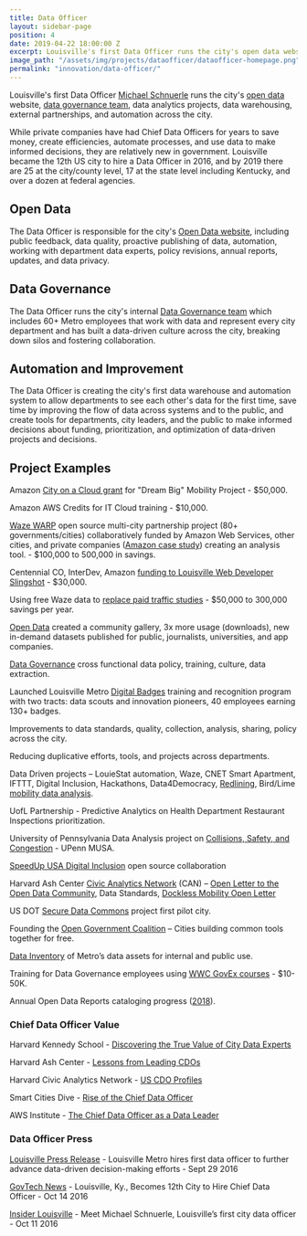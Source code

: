 ```yaml
---
title: Data Officer
layout: sidebar-page
position: 4
date: 2019-04-22 18:00:00 Z
excerpt: Louisville's first Data Officer runs the city's open data website, data governance team, data analytics projects, data warehousing, external partnerships, and automation across the city. 
image_path: "/assets/img/projects/dataofficer/dataofficer-homepage.png"
permalink: "innovation/data-officer/"
---
```


Louisville's first Data Officer [Michael Schnuerle](https://twitter.com/LouDataOfficer) runs the city's [open data](/innovation/open-data/) website, [data governance team](/innovation/data-governance/), data analytics projects, data warehousing, external partnerships, and automation across the city. 

While private companies have had Chief Data Officers for years to save money, create efficiencies, automate processes, and use data to make informed decisions, they are relatively new in government.  Louisville became the 12th US city to hire a Data Officer in 2016, and by 2019 there are 25 at the city/county level, 17 at the state level including Kentucky, and over a dozen at federal agencies.  

## Open Data

The Data Officer is responsible for the city's [Open Data website](/innovation/open-data/), including public feedback, data quality, proactive publishing of data, automation, working with department data experts, policy revisions, annual reports, updates, and data privacy. 

## Data Governance

The Data Officer runs the city's internal [Data Governance team](/innovation/data-governance/) which includes 60+ Metro employees that work with data and represent every city department and has built a data-driven culture across the city, breaking down silos and fostering collaboration.

## Automation and Improvement

The Data Officer is creating the city's first data warehouse and automation system to allow departments to see each other's data for the first time, save time by improving the flow of data across systems and to the public, and create tools for departments, city leaders, and the public to make informed decisions about funding, prioritization, and optimization of data-driven projects and decisions.


## Project Examples

Amazon [City on a Cloud grant](https://aws.amazon.com/stateandlocal/cityonacloud/2017winners/) for "Dream Big" Mobility Project - $50,000.

Amazon AWS Credits for IT Cloud training - $10,000.

[Waze WARP](https://github.com/LouisvilleMetro/WazeCCPProcessor) open source multi-city partnership project (80+ governments/cities) collaboratively funded by Amazon Web Services, other cities, and private companies ([Amazon case study](https://aws.amazon.com/blogs/publicsector/city-of-louisville-builds-a-traffic-analysis-model-using-open-data-and-machine-learning/)) creating an analysis tool. - $100,000 to 500,000 in savings.

Centennial CO, InterDev, Amazon [funding to Louisville Web Developer Slingshot](https://github.com/LouisvilleMetro/WazeCCPProcessor/wiki) - $30,000.

Using free Waze data to [replace paid traffic studies](https://medium.com/louisville-metro-opi2/how-we-do-free-traffic-studies-with-waze-data-and-how-you-can-too-a550b0728f65) - $50,000 to 300,000 savings per year.

[Open Data](http://data.louisvilleky.gov) created a community gallery, 3x more usage (downloads), new in-demand datasets published for public, journalists, universities, and app companies.

[Data Governance](/innovation/data-governance/) cross functional data policy, training, culture, data extraction.

Launched Louisville Metro [Digital Badges](https://louisvilleky.gov/government/performance-improvement-innovation/louisville-metro-badges) training and recognition program with two tracts: data scouts and innovation pioneers, 40 employees earning 130+ badges.

Improvements to data standards, quality, collection, analysis, sharing, policy across the city.

Reducing duplicative efforts, tools, and projects across departments.

Data Driven projects – LouieStat automation, Waze, CNET Smart Apartment, IFTTT, Digital Inclusion, Hackathons, Data4Democracy, [Redlining](https://datasmart.ash.harvard.edu/news/article/map-of-the-month-redlining-louisville-1062), Bird/Lime [mobility data analysis](https://data.louisvilleky.gov/dataset/dockless-vehicles).

UofL Partnership - Predictive Analytics on Health Department Restaurant Inspections prioritization. 

University of Pennsylvania Data Analysis project on [Collisions, Safety, and Congestion](https://insiderlouisville.com/government/infrastructure/a-new-data-project-aims-to-predict-louisville-traffic-collisions/) - UPenn MUSA. 

[SpeedUp USA Digital Inclusion](https://medium.com/louisville-metro-opi2/the-pathway-forward-for-mapping-broadband-speeds-in-america-da7df35320c2) open source collaboration

Harvard Ash Center [Civic Analytics Network](https://datasmart.ash.harvard.edu/civic-analytics-network) (CAN) – [Open Letter to the Open Data Community](https://datasmart.ash.harvard.edu/news/article/an-open-letter-to-the-open-data-community-988), Data Standards, [Dockless Mobility Open Letter](https://datasmart.ash.harvard.edu/news/article/civic-analytics-network-dockless-mobility-open-letter)

US DOT [Secure Data Commons](https://its.dot.gov/data/secure/) project first pilot city.

Founding the [Open Government Coalition](https://www.govintheopen.com/) – Cities building common tools together for free.

[Data Inventory](https://data.louisvilleky.gov/inventory) of Metro’s data assets for internal and public use.

Training for Data Governance employees using [WWC GovEx courses](http://courses.govex.academy/catalog) - $10-50K.

Annual Open Data Reports cataloging progress ([2018](https://medium.com/louisville-metro-opi2/louisville-annual-open-data-report-2018-314c958dfe52)).


### Chief Data Officer Value

Harvard Kennedy School - [Discovering the True Value of City Data Experts](https://datasmart.ash.harvard.edu/news/article/discovering-the-true-value-of-data-experts-who-are-showing-cities-the-money)

Harvard Ash Center - [Lessons from Leading CDOs](https://datasmart.ash.harvard.edu/news/article/lessons-from-leading-cdos-966)

Harvard Civic Analytics Network - [US CDO Profiles](https://datasmart.ash.harvard.edu/news/article/data-leadership-at-the-executive-level-761)

Smart Cities Dive - [Rise of the Chief Data Officer](https://www.smartcitiesdive.com/news/rise-of-the-chief-data-officer-cities-learn-to-crunch-the-numbers/521999/)

AWS Institute - [The Chief Data Officer as a Data Leader](https://aws.amazon.com/blogs/publicsector/the-rise-of-the-chief-data-officer-as-a-data-leader/)

### Data Officer Press

[Louisville Press Release](https://louisvilleky.gov/news/louisville-metro-hires-first-data-officer-further-advance-data-driven-decision-making-efforts) - Louisville Metro hires first data officer to further advance data-driven decision-making efforts - Sept 29 2016

[GovTech News](https://www.govtech.com/people/Louisville-Ky-Becomes-12th-City-to-Hire-Chief-Data-Officer.html) - Louisville, Ky., Becomes 12th City to Hire Chief Data Officer - Oct 14 2016

[Insider Louisville](https://insiderlouisville.com/government/meet-michael-schnuerle-louisvilles-first-city-data-officer/) - Meet Michael Schnuerle, Louisville’s first city data officer - Oct 11 2016


